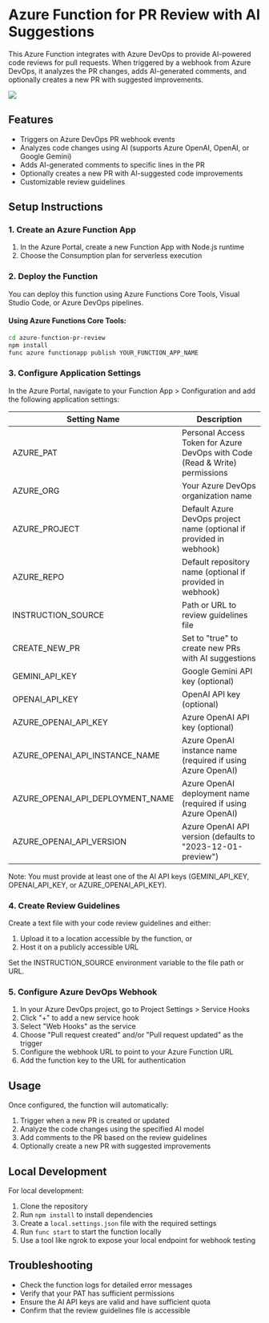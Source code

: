 # Azure Function for PR Review with AI Suggestions

This Azure Function integrates with Azure DevOps to provide AI-powered code reviews for pull requests. When triggered by a webhook from Azure DevOps, it analyzes the PR changes, adds AI-generated comments, and optionally creates a new PR with suggested improvements.


[![](https://mermaid.ink/img/pako:eNq1WFtP4zgU_iuWn0Aq0JaWtnlAqhhAlXYZBKMdabarkUlOU4vUzjpOh4v473vspEmbWy879AHi03O-8_nc7PSdutID6tAI_o1BuPCFM1-xxVQQ_IRMae7ykAlNxm-xgi-w_BpGhEXJkiTrGuWbWLiaS5GrryRlg9uYexBwARZ8bfUoY-VChYfJn0g8sNgTkjwffQ1BjCdn1tnZLSy44McVvrge30-KmzBigvJpym5tvyeXlxsbcsgjCI_8gqe5lM8EloCoR_cPxFXANHhnceiZ_6nv5O-d1EDkEhQpYP3FAm7UM7yQvQaSeevGLNAGgDCCXqy_RJ4RXcGdrLgmzB3yADpWgnTbbXI08YXE_QpUW8GkFCGIgEyiSnzjG6Wa6wCIK4VmXERkSv_GuD_Gvg8RbpXc8BeI_pnS3G4_bo_PPMRMnvggQJngoc_jHMwStBEQRa0mj5eXeSk55A-MKlGw5PCL-Jl80z7XPymnPSWc29p4bEQrz1kdo7RyHTIRXHNM_huYEl4YYcEy0awnwjMEr8p-S2RsGzhkHOs5boG7tga5npP78bdCUKxqPQ-2BuGZmAhY6_P96NyCxhyFMuJaKl5KzxYm9Za7ew_jIEAgnIeRJh5gvQd7ssB2qbTbXKWNxSPiKTYr1NAB3WNRNtsma53Ej8AG2slXHpCrObjPZCYVgRceaS58U6yuXCww4VEZZ1toUkui5zgrvQqAssTEac0nro3pa0KorH5A5FaIoZIuRFFx-BSG0AaZnUls1pjJhzYjDL-Kqs23RXKb_UGk3DkTPhzIKDH2yIwHsBcpPJ3JfRJ7AsydWwScbuYLFgTFubb-CaQMyY0pT2O3zqDeZlscZJAgVE_3faNi0HYCOpywwAPt9xE2aJ9AODv3btPDu2GK7HUK5oNBmEgrhYcP_JaYF4or8dNs0jhL7fWwMAK3w23L1y44eF_9P4GovbyOPY9ouYq6GUaEz7CCwIMGh7Vsar-olpqT4WrNtR3GtgyuHq7H365_3l1__5kcfVrFDROhqbmeFBOYfS5msh5gW452AtmfX1pRYRzNk6ub6d3E1-FcLZqCKA70J3DNS6V0d9_rrEletRoxduXYdD_A6knfGLBtwwCMzyzSlbeE7KZQrsynWJcrc8ZQ-ZOotlYHOmFLvI6ypwCaGN9tdPKncRJyRet4jzFQEm4IsoV9oC3qK-5Rx7R9iy5ALZhZ0nejNKX4urKAKXXw0YMZM5WOb64faBYy8UPKxcpSydifU8fmqEWT9_r0J5JMBT2CupKx0NTpWwTqvNMX6nSHg9Nhf9Tp9Ebddud8NGrRV-oMhqcXvdGw0-sOLs4HnfPzjxZ9sy47p8PuoN3tdwb99qh30e71P_4D8R33yg?type=png)](https://mermaid.live/edit#pako:eNq1WFtP4zgU_iuWn0Aq0JaWtnlAqhhAlXYZBKMdabarkUlOU4vUzjpOh4v473vspEmbWy879AHi03O-8_nc7PSdutID6tAI_o1BuPCFM1-xxVQQ_IRMae7ykAlNxm-xgi-w_BpGhEXJkiTrGuWbWLiaS5GrryRlg9uYexBwARZ8bfUoY-VChYfJn0g8sNgTkjwffQ1BjCdn1tnZLSy44McVvrge30-KmzBigvJpym5tvyeXlxsbcsgjCI_8gqe5lM8EloCoR_cPxFXANHhnceiZ_6nv5O-d1EDkEhQpYP3FAm7UM7yQvQaSeevGLNAGgDCCXqy_RJ4RXcGdrLgmzB3yADpWgnTbbXI08YXE_QpUW8GkFCGIgEyiSnzjG6Wa6wCIK4VmXERkSv_GuD_Gvg8RbpXc8BeI_pnS3G4_bo_PPMRMnvggQJngoc_jHMwStBEQRa0mj5eXeSk55A-MKlGw5PCL-Jl80z7XPymnPSWc29p4bEQrz1kdo7RyHTIRXHNM_huYEl4YYcEy0awnwjMEr8p-S2RsGzhkHOs5boG7tga5npP78bdCUKxqPQ-2BuGZmAhY6_P96NyCxhyFMuJaKl5KzxYm9Za7ew_jIEAgnIeRJh5gvQd7ssB2qbTbXKWNxSPiKTYr1NAB3WNRNtsma53Ej8AG2slXHpCrObjPZCYVgRceaS58U6yuXCww4VEZZ1toUkui5zgrvQqAssTEac0nro3pa0KorH5A5FaIoZIuRFFx-BSG0AaZnUls1pjJhzYjDL-Kqs23RXKb_UGk3DkTPhzIKDH2yIwHsBcpPJ3JfRJ7AsydWwScbuYLFgTFubb-CaQMyY0pT2O3zqDeZlscZJAgVE_3faNi0HYCOpywwAPt9xE2aJ9AODv3btPDu2GK7HUK5oNBmEgrhYcP_JaYF4or8dNs0jhL7fWwMAK3w23L1y44eF_9P4GovbyOPY9ouYq6GUaEz7CCwIMGh7Vsar-olpqT4WrNtR3GtgyuHq7H365_3l1__5kcfVrFDROhqbmeFBOYfS5msh5gW452AtmfX1pRYRzNk6ub6d3E1-FcLZqCKA70J3DNS6V0d9_rrEletRoxduXYdD_A6knfGLBtwwCMzyzSlbeE7KZQrsynWJcrc8ZQ-ZOotlYHOmFLvI6ypwCaGN9tdPKncRJyRet4jzFQEm4IsoV9oC3qK-5Rx7R9iy5ALZhZ0nejNKX4urKAKXXw0YMZM5WOb64faBYy8UPKxcpSydifU8fmqEWT9_r0J5JMBT2CupKx0NTpWwTqvNMX6nSHg9Nhf9Tp9Ebddud8NGrRV-oMhqcXvdGw0-sOLs4HnfPzjxZ9sy47p8PuoN3tdwb99qh30e71P_4D8R33yg)



## Features

- Triggers on Azure DevOps PR webhook events
- Analyzes code changes using AI (supports Azure OpenAI, OpenAI, or Google Gemini)
- Adds AI-generated comments to specific lines in the PR
- Optionally creates a new PR with AI-suggested code improvements
- Customizable review guidelines

## Setup Instructions

### 1. Create an Azure Function App

1. In the Azure Portal, create a new Function App with Node.js runtime
2. Choose the Consumption plan for serverless execution

### 2. Deploy the Function

You can deploy this function using Azure Functions Core Tools, Visual Studio Code, or Azure DevOps pipelines.

#### Using Azure Functions Core Tools:

```bash
cd azure-function-pr-review
npm install
func azure functionapp publish YOUR_FUNCTION_APP_NAME
```

### 3. Configure Application Settings

In the Azure Portal, navigate to your Function App > Configuration and add the following application settings:

| Setting Name | Description |
|-------------|-------------|
| AZURE_PAT | Personal Access Token for Azure DevOps with Code (Read & Write) permissions |
| AZURE_ORG | Your Azure DevOps organization name |
| AZURE_PROJECT | Default Azure DevOps project name (optional if provided in webhook) |
| AZURE_REPO | Default repository name (optional if provided in webhook) |
| INSTRUCTION_SOURCE | Path or URL to review guidelines file |
| CREATE_NEW_PR | Set to "true" to create new PRs with AI suggestions |
| GEMINI_API_KEY | Google Gemini API key (optional) |
| OPENAI_API_KEY | OpenAI API key (optional) |
| AZURE_OPENAI_API_KEY | Azure OpenAI API key (optional) |
| AZURE_OPENAI_API_INSTANCE_NAME | Azure OpenAI instance name (required if using Azure OpenAI) |
| AZURE_OPENAI_API_DEPLOYMENT_NAME | Azure OpenAI deployment name (required if using Azure OpenAI) |
| AZURE_OPENAI_API_VERSION | Azure OpenAI API version (defaults to "2023-12-01-preview") |

Note: You must provide at least one of the AI API keys (GEMINI_API_KEY, OPENAI_API_KEY, or AZURE_OPENAI_API_KEY).

### 4. Create Review Guidelines

Create a text file with your code review guidelines and either:
1. Upload it to a location accessible by the function, or
2. Host it on a publicly accessible URL

Set the INSTRUCTION_SOURCE environment variable to the file path or URL.

### 5. Configure Azure DevOps Webhook

1. In your Azure DevOps project, go to Project Settings > Service Hooks
2. Click "+" to add a new service hook
3. Select "Web Hooks" as the service
4. Choose "Pull request created" and/or "Pull request updated" as the trigger
5. Configure the webhook URL to point to your Azure Function URL
6. Add the function key to the URL for authentication

## Usage

Once configured, the function will automatically:
1. Trigger when a new PR is created or updated
2. Analyze the code changes using the specified AI model
3. Add comments to the PR based on the review guidelines
4. Optionally create a new PR with suggested improvements

## Local Development

For local development:

1. Clone the repository
2. Run `npm install` to install dependencies
3. Create a `local.settings.json` file with the required settings
4. Run `func start` to start the function locally
5. Use a tool like ngrok to expose your local endpoint for webhook testing

## Troubleshooting

- Check the function logs for detailed error messages
- Verify that your PAT has sufficient permissions
- Ensure the AI API keys are valid and have sufficient quota
- Confirm that the review guidelines file is accessible
